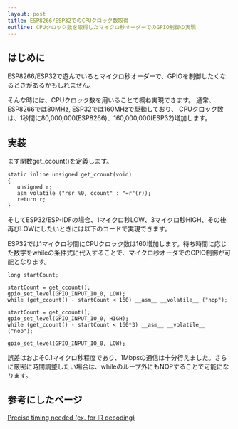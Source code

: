 ```yaml
---
layout: post
title: ESP8266/ESP32でのCPUクロック数取得
outline: CPUクロック数を取得したマイクロ秒オーダーでのGPIO制御の実現
---
```


## はじめに

ESP8266/ESP32で遊んでいるとマイクロ秒オーダーで、GPIOを制御したくなるときがあるかもしれません。

そんな時には、CPUクロック数を用いることで概ね実現できます。
通常、ESP8266では80MHz, ESP32では160MHzで駆動しており、
CPUクロック数は、1秒間に80,000,000(ESP8266)、160,000,000(ESP32)増加します。


## 実装
まず関数get_ccount()を定義します。
```
static inline unsigned get_ccount(void)
{
   unsigned r;
   asm volatile ("rsr %0, ccount" : "=r"(r));
   return r;
}
```

そしてESP32/ESP-IDFの場合、1マイクロ秒LOW、3マイクロ秒HIGH、その後再びLOWにしたいときには以下のコードで実現できます。

ESP32では1マイクロ秒間にCPUクロック数は160増加します。待ち時間に応じた数字をwhileの条件式に代入することで、マイクロ秒オーダでのGPIO制御が可能となります。

```
long startCount;

startCount = get_ccount();
gpio_set_level(GPIO_INPUT_IO_0, LOW);
while (get_ccount() - startCount < 160) __asm__ __volatile__ ("nop");

startCount = get_ccount();
gpio_set_level(GPIO_INPUT_IO_0, HIGH);
while (get_ccount() - startCount < 160*3) __asm__ __volatile__ ("nop");

gpio_set_level(GPIO_INPUT_IO_0, LOW);
```

誤差はおよそ0.1マイクロ秒程度であり、1Mbpsの通信は十分行えました。さらに厳密に時間調整したい場合は、whileのループ外にもNOPすることで可能になります。

## 参考にしたページ
[Precise timing needed (ex. for IR decoding)](http://bbs.espressif.com/viewtopic.php?t=200)
